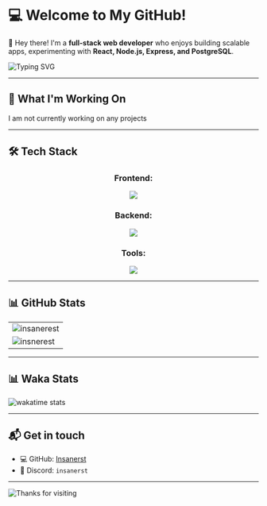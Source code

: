 # 💻 Welcome to My GitHub!  

👋 Hey there! I'm a **full-stack web developer** who enjoys building scalable apps, experimenting with **React, Node.js, Express, and PostgreSQL**.


![Typing SVG](https://readme-typing-svg.herokuapp.com?font=Fira+Code&pause=1000&color=F97316&center=true&width=1000&lines=Full-Stack+Web+Developer;Node.js+%7C+Express+%7C+PostgreSQL;React+%7C+Next.js+%7C+Python;Building+Clean+and+Scalable+Apps!)

---

## 🚀 **What I'm Working On**
I am not currently working on any projects

---

## 🛠 **Tech Stack**
<div align="center">
   <h3>Frontend:</h3>
  <img src="https://skills.syvixor.com/api/icons?i=html,css,js,ts,react,nextjs,vite&theme=light&perline=10&radius=75" />
  <h3>Backend:</h3>
  <img src="https://skills.syvixor.com/api/icons?i=nodejs,expressjs,nextjs,postgres&theme=light&perline=10&radius=75" />
  <h3>Tools:</h3>
  <img src="https://skills.syvixor.com/api/icons?i=macos,vscode,github,postman,npm,homebrew&theme=light&perline=10&radius=75" />
</div>

---

## 📊 GitHub Stats

<table align="center">
<tr>
  <td>
<img align="center" src="https://github-readme-stats.vercel.app/api?username=insanerest&show_icons=true&count_private=true&theme=tokyonight" alt="insanerest"/>
  </td>
<tr>
     <td>
        <img align="center" src="https://github-readme-stats.vercel.app/api/top-langs/?username=insanerest&layout=compact&theme=radical&random=123" alt="insnerest"/>
  </td>
</table>


---

## 📊 Waka Stats

<img src="https://github-readme-stats.vercel.app/api/wakatime?username=insanerest&layout=compact" alt="wakatime stats">


---


## 📬 Get in touch
- 💻 GitHub: [Insanerst](https://github.com/insanerest)
- 💬 Discord: `insanerst`

---

![Thanks for visiting](https://img.shields.io/badge/Thanks_for_visiting!-f97316?style=for-the-badge&logo=github)

<!-- ## 🔥 **Cool Projects**

📌 **[RoProxy-Javascript](https://github.com/insanerest/RoProxy-API-Javascript)** → Proxy for accessing Roblox APIs with Javascript.  (This repo is not currently public)

Check out all my repos [**here**](https://github.com/insanerest?tab=repositories)! 

-->
